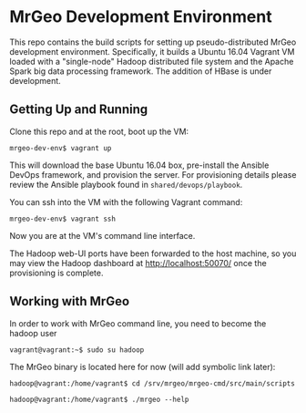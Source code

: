 # MrGeo Development Environment

This repo contains the build scripts for setting up pseudo-distributed
 MrGeo development environment. Specifically, it builds a Ubuntu 16.04 
 Vagrant VM loaded with a "single-node" Hadoop distributed file system and 
 the Apache Spark big data processing framework.  The addition of HBase is
 under development.
 
## Getting Up and Running

Clone this repo and at the root, boot up the VM:  

    mrgeo-dev-env$ vagrant up
    
This will download the base Ubuntu 16.04 box, pre-install the Ansible
 DevOps framework, and provision the server.  For provisioning details 
 please review the Ansible playbook found in `shared/devops/playbook`.

You can ssh into the VM with the following Vagrant command:  

    mrgeo-dev-env$ vagrant ssh
    
Now you are at the VM's command line interface.  

The Hadoop web-UI ports have been forwarded to the host machine, so 
 you may view the Hadoop dashboard at 
 [http://localhost:50070/](http://localhost:50070/) once the provisioning
 is complete.
 
## Working with MrGeo

In order to work with MrGeo command line, you need to become the hadoop user

    vagrant@vagrant:~$ sudo su hadoop
    
The MrGeo binary is located here for now (will add symbolic link later):

    hadoop@vagrant:/home/vagrant$ cd /srv/mrgeo/mrgeo-cmd/src/main/scripts
    
    hadoop@vagrant:/home/vagrant$ ./mrgeo --help